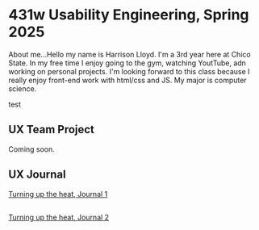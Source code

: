 # 431w Usability Engineering, Spring 2025

About me...Hello my name is Harrison Lloyd. I'm a 3rd year here at Chico State. In my free time I enjoy going to the gym, watching YoutTube, adn working on personal projects. I'm looking
forward to this class because I really enjoy front-end work with html/css and JS. My major is computer science.

test
## UX Team Project

Coming soon.

## UX Journal

[Turning up the heat, Journal 1](journal/)
##
[Turning up the heat, Journal 2](journal/)
